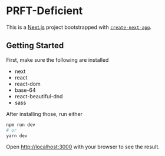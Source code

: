 # PRFT-Deficient
This is a [Next.js](https://nextjs.org/) project bootstrapped with [`create-next-app`](https://github.com/vercel/next.js/tree/canary/packages/create-next-app).

## Getting Started

First, make sure the following are installed
 - next
 - react
 - react-dom
 - base-64
 - react-beautiful-dnd
 - sass

After installing those, run either

```bash
npm run dev
# or
yarn dev
```

Open [http://localhost:3000](http://localhost:3000) with your browser to see the result.